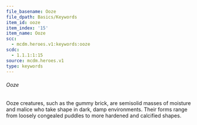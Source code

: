 ```yaml
---
file_basename: Ooze
file_dpath: Basics/Keywords
item_id: ooze
item_index: '15'
item_name: Ooze
scc:
  - mcdm.heroes.v1:keywords:ooze
scdc:
  - 1.1.1:1:15
source: mcdm.heroes.v1
type: keywords
---
```


###### Ooze

Ooze creatures, such as the gummy brick, are semisolid masses of moisture and malice who take shape in dark, damp environments. Their forms range from loosely congealed puddles to more hardened and calcified shapes.
